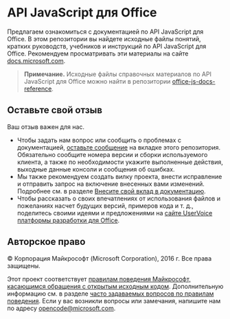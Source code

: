 # <a name="office-javascript-apis"></a>API JavaScript для Office

Предлагаем ознакомиться с документацией по API JavaScript для Office. В этом репозитории вы найдете исходные файлы понятий, кратких руководств, учебников и инструкций по API JavaScript для Office. Рекомендуем просматривать эти материалы на сайте [docs.microsoft.com](https://docs.microsoft.com/office/dev/add-ins).

> **Примечание.** Исходные файлы справочных материалов по API JavaScript для Office можно найти в репозитории [office-js-docs-reference](https://github.com/OfficeDev/office-js-docs-reference).

## <a name="give-us-your-feedback"></a>Оставьте свой отзыв

Ваш отзыв важен для нас.
* Чтобы задать нам вопрос или сообщить о проблемах с документацией, [оставьте сообщение](https://github.com/OfficeDev/office-js-docs-pr/issues) на вкладке этого репозитория. Обязательно сообщите номера версии и сборки используемого клиента, а также по необходимости укажите выполненные действия, выходные данные консоли и сообщения об ошибках. 
* Мы также рекомендуем создать вилку проекта, внести исправление и отправить запрос на включение внесенных вами изменений. Подробнее см. в разделе [Внесите свой вклад в документацию](Contributing.md). 
* Чтобы рассказать о своих впечатлениях от использования файлов и пожеланиях насчет будущих версий, примеров кода и т. д., поделитесь своими идеями и предложениями на [сайте UserVoice платформы разработки для Office](https://officespdev.uservoice.com/).

## <a name="copyright"></a>Авторское право

© Корпорация Майкрософт (Microsoft Corporation), 2016 г. Все права защищены.


Этот проект соответствует [правилам поведения Майкрософт, касающимся обращения с открытым исходным кодом](https://opensource.microsoft.com/codeofconduct/). Дополнительную информацию см. в разделе [часто задаваемых вопросов по правилам поведения](https://opensource.microsoft.com/codeofconduct/faq/). Если у вас возникли вопросы или замечания, напишите нам по адресу [opencode@microsoft.com](mailto:opencode@microsoft.com).
